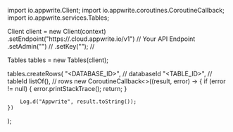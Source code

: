 import io.appwrite.Client;
import io.appwrite.coroutines.CoroutineCallback;
import io.appwrite.services.Tables;

Client client = new Client(context)
    .setEndpoint("https://<REGION>.cloud.appwrite.io/v1") // Your API Endpoint
    .setAdmin("") // 
    .setKey(""); // 

Tables tables = new Tables(client);

tables.createRows(
    "<DATABASE_ID>", // databaseId 
    "<TABLE_ID>", // tableId 
    listOf(), // rows 
    new CoroutineCallback<>((result, error) -> {
        if (error != null) {
            error.printStackTrace();
            return;
        }

        Log.d("Appwrite", result.toString());
    })
);

